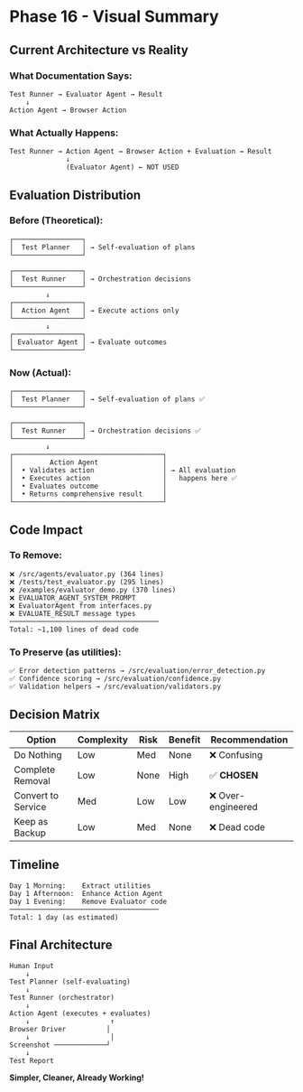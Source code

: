 # Phase 16 - Visual Summary

## Current Architecture vs Reality

### What Documentation Says:
```
Test Runner → Evaluator Agent → Result
    ↓
Action Agent → Browser Action
```

### What Actually Happens:
```
Test Runner → Action Agent → Browser Action + Evaluation → Result
              ↓
              (Evaluator Agent) ← NOT USED
```

## Evaluation Distribution

### Before (Theoretical):
```
┌─────────────────┐
│  Test Planner   │ → Self-evaluation of plans
└─────────────────┘

┌─────────────────┐
│  Test Runner    │ → Orchestration decisions
└─────────────────┘
         ↓
┌─────────────────┐
│  Action Agent   │ → Execute actions only
└─────────────────┘
         ↓
┌─────────────────┐
│ Evaluator Agent │ → Evaluate outcomes
└─────────────────┘
```

### Now (Actual):
```
┌─────────────────┐
│  Test Planner   │ → Self-evaluation of plans ✅
└─────────────────┘

┌─────────────────┐
│  Test Runner    │ → Orchestration decisions ✅
└─────────────────┘
         ↓
┌─────────────────────────────────────┐
│         Action Agent                │
│  • Validates action                 │ → All evaluation 
│  • Executes action                  │   happens here ✅
│  • Evaluates outcome                │
│  • Returns comprehensive result     │
└─────────────────────────────────────┘
```

## Code Impact

### To Remove:
```
❌ /src/agents/evaluator.py (364 lines)
❌ /tests/test_evaluator.py (295 lines)  
❌ /examples/evaluator_demo.py (370 lines)
❌ EVALUATOR_AGENT_SYSTEM_PROMPT
❌ EvaluatorAgent from interfaces.py
❌ EVALUATE_RESULT message types
─────────────────────────────────────
Total: ~1,100 lines of dead code
```

### To Preserve (as utilities):
```
✅ Error detection patterns → /src/evaluation/error_detection.py
✅ Confidence scoring → /src/evaluation/confidence.py
✅ Validation helpers → /src/evaluation/validators.py
```

## Decision Matrix

| Option | Complexity | Risk | Benefit | Recommendation |
|--------|------------|------|---------|----------------|
| Do Nothing | Low | Med | None | ❌ Confusing |
| Complete Removal | Low | None | High | ✅ **CHOSEN** |
| Convert to Service | Med | Low | Low | ❌ Over-engineered |
| Keep as Backup | Low | Med | None | ❌ Dead code |

## Timeline

```
Day 1 Morning:    Extract utilities
Day 1 Afternoon:  Enhance Action Agent  
Day 1 Evening:    Remove Evaluator code
─────────────────────────────────────
Total: 1 day (as estimated)
```

## Final Architecture

```
Human Input
    ↓
Test Planner (self-evaluating)
    ↓
Test Runner (orchestrator)
    ↓
Action Agent (executes + evaluates)
    ↓                    ↑
Browser Driver          │
    ↓                    │
Screenshot ─────────────┘
    ↓
Test Report
```

**Simpler, Cleaner, Already Working!**
